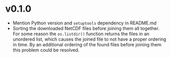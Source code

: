 # v0.1.0
- Mention Python version and `setuptools` dependency in README.md
- Sorting the downloaded NetCDF files before joining them all
  together. For some reason the `os.listdir()` function returns the
  files in an unordered list, which causes the joined file to not have
  a proper ordering in time. By an additional ordering of the found
  files before joining them this problem could be resolved.
